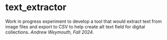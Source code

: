 # text_extractor

Work in progress experiment to develop a tool that would extract text from image files and export to CSV to help create alt text field for digital collections. _Andrew Weymouth, Fall 2024_.